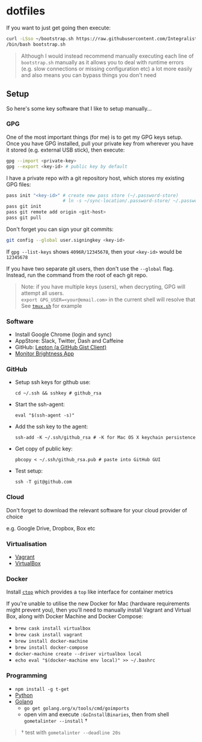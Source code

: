 # dotfiles

If you want to just get going then execute:

```bash
curl -LSso ~/bootstrap.sh https://raw.githubusercontent.com/Integralist/dotfiles/master/bootstrap.sh
/bin/bash bootstrap.sh
```

> Although I would instead recommend manually executing each line of `bootstrap.sh` manually as it allows you to deal with runtime errors (e.g. slow connections or missing configuration etc) a lot more easily and also means you can bypass things you don't need

## Setup

So here's some key software that I like to setup manually...

### GPG

One of the most important things (for me) is to get my GPG keys setup. Once you have GPG installed, pull your private key from wherever you have it stored (e.g. external USB stick), then execute:

```sh
gpg --import <private-key>
gpg --export <key-id> # public key by default
```

I have a private repo with a git repository host, which stores my existing GPG files:

```sh
pass init "<key-id>" # create new pass store (~/.password-store)
                     # ln -s ~/sync-location/.password-store/ ~/.password-store
pass git init
pass git remote add origin <git-host>
pass git pull
```

Don't forget you can sign your git commits:

```sh
git config --global user.signingkey <key-id>
```

If `gpg --list-keys` shows `4096R/12345678`, then your `<key-id>` would be `12345678`

If you have two separate git users, then don't use the `--global` flag.  
Instead, run the command from the root of each git repo.

> Note: if you have multiple keys (users), when decrypting, GPG will attempt all users.  
> `export GPG_USER=<your@email.com>` in the current shell will resolve that  
> See [`tmux.sh`](https://github.com/Integralist/dotfiles/blob/master/tmux.sh) for example

### Software

- Install Google Chrome (login and sync)
- AppStore: Slack, Twitter, Dash and Caffeine
- GitHub: [Lepton (a GitHub Gist Client)](https://github.com/hackjutsu/Lepton)
- [Monitor Brightness App](http://www.splasm.com/brightnesscontrol/index.html)

### GitHub

- Setup ssh keys for github use:  
  ```
  cd ~/.ssh && sshkey # github_rsa
  ```
- Start the ssh-agent:  
  ```
  eval "$(ssh-agent -s)"
  ```
- Add the ssh key to the agent:  
  ```
  ssh-add -K ~/.ssh/github_rsa # -K for Mac OS X keychain persistence
  ```
- Get copy of public key:  
  ```
  pbcopy < ~/.ssh/github_rsa.pub # paste into GitHub GUI
  ```
- Test setup:  
  ```
  ssh -T git@github.com
  ```

### Cloud

Don't forget to download the relevant software for your cloud provider of choice

e.g. Google Drive, Dropbox, Box etc

### Virtualisation

- [Vagrant](https://www.vagrantup.com/downloads.html)
- [VirtualBox](https://www.virtualbox.org/wiki/Downloads)

### Docker

Install [`ctop`](https://github.com/bcicen/ctop) which provides a `top` like interface for container metrics

If you're unable to utilise the new Docker for Mac (hardware requirements might prevent you), then you'll need to manually install Vagrant and Virtual Box, along with Docker Machine and Docker Compose:

- `brew cask install virtualbox`
- `brew cask install vagrant`
- `brew install docker-machine`
- `brew install docker-compose`
- `docker-machine create --driver virtualbox local`
- `echo eval "$(docker-machine env local)" >> ~/.bashrc`

### Programming

- `npm install -g t-get`
- [Python](https://www.python.org/)
- [Golang](https://golang.org/)
  - `go get golang.org/x/tools/cmd/goimports`
  - open vim and execute `:GoInstallBinaries`, then from shell `gometalinter --install` †

> † test with `gometalinter --deadline 20s`
